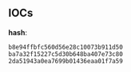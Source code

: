 
## IOCs

__hash__:

```text
b8e94ffbfc560d56e28c10073b911d50
ba7a32f15227c5d30b648ba407e73c80
2da51943a0ea7699b01436eaa01f7a59
```